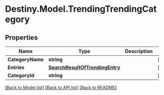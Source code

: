 # Destiny.Model.TrendingTrendingCategory

## Properties

Name | Type | Description | Notes
------------ | ------------- | ------------- | -------------
**CategoryName** | **string** |  | [optional] 
**Entries** | [**SearchResultOfTrendingEntry**](SearchResultOfTrendingEntry.md) |  | [optional] 
**CategoryId** | **string** |  | [optional] 

[[Back to Model list]](../README.md#documentation-for-models) [[Back to API list]](../README.md#documentation-for-api-endpoints) [[Back to README]](../README.md)

